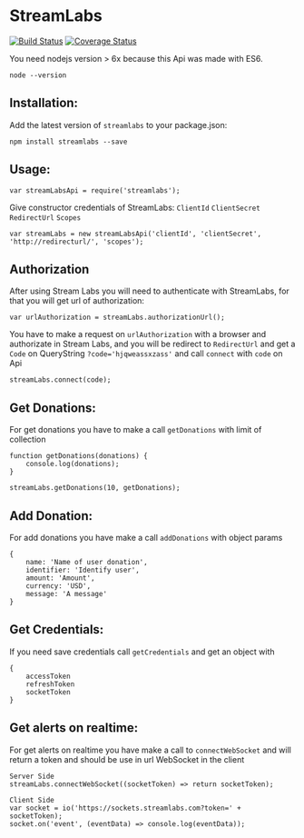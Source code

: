 # StreamLabs

[![Build Status](https://travis-ci.org/tnovas/streamLabs.svg?branch=master)](https://travis-ci.org/tnovas/streamLabs)
[![Coverage Status](https://coveralls.io/repos/github/tnovas/streamLabs/badge.svg?branch=master)](https://coveralls.io/github/tnovas/streamLabs?branch=master)

You need nodejs version > 6x because this Api was made with ES6.
```
node --version
```

## Installation:
Add the latest version of `streamlabs` to your package.json:
```
npm install streamlabs --save
```

## Usage:
```
var streamLabsApi = require('streamlabs');
```

Give constructor credentials of StreamLabs: `ClientId` `ClientSecret` `RedirectUrl` `Scopes`

```
var streamLabs = new streamLabsApi('clientId', 'clientSecret', 'http://redirecturl/', 'scopes');
```

## Authorization
After using Stream Labs you will need to authenticate with StreamLabs, for that you will get url of authorization:

```
var urlAuthorization = streamLabs.authorizationUrl();
```

You have to make a request on `urlAuthorization` with a browser and authorizate in Stream Labs, and you will be redirect to `RedirectUrl` and get a `Code` on QueryString `?code='hjqweassxzass'` and call `connect` with `code` on Api

```
streamLabs.connect(code);
```

## Get Donations:
For get donations you have to make a call `getDonations` with limit of collection

```
function getDonations(donations) {
	console.log(donations);
}

streamLabs.getDonations(10, getDonations);
```

## Add Donation:
For add donations you have make a call `addDonations` with object params
```
{
	name: 'Name of user donation',
	identifier: 'Identify user',
	amount: 'Amount',
	currency: 'USD',
	message: 'A message'	
}
```

## Get Credentials:
If you need save credentials call `getCredentials` and get an object with

```
{
	accessToken
	refreshToken
	socketToken
}
```

## Get alerts on realtime:
For get alerts on realtime you have make a call to `connectWebSocket` and will return a token and should be use in url WebSocket in the client
```
Server Side
streamLabs.connectWebSocket((socketToken) => return socketToken);

Client Side
var socket = io('https://sockets.streamlabs.com?token=' + socketToken);
socket.on('event', (eventData) => console.log(eventData));
```
